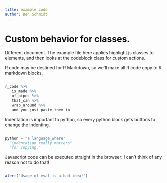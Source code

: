 ```yaml
---
title: example code
author: Ben Schmidt
...
```


# Custom behavior for classes.

Different document. The example file here applies highlight.js classes to elements,
and then looks at the codeblock class for custom actions.

R code may be destined for R Markdown, so we'll make all R code copy to R markdown blocks. 

```R

r_code %>%
   is_made %>%
   of_pipes %>%
   that_can %>%
   wrap_around %>%
   and_you_just_paste_them_in

```

Indentation is important to python, so every python block gets buttons to change the indenting.

```python

python = "a language_where"
  "indentation really matters"
  "for copying."

```

Javascript code can be executed straight in the browser: I can't think 
of any reason not to do that!

```js

alert("Usage of eval is a bad idea!")

```

